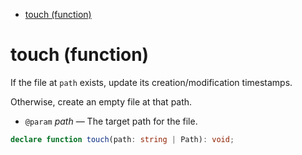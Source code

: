 - [touch (function)](#touch-function)

# touch (function)

If the file at `path` exists, update its creation/modification timestamps.

Otherwise, create an empty file at that path.

- `@param` _path_ — The target path for the file.

```ts
declare function touch(path: string | Path): void;
```
